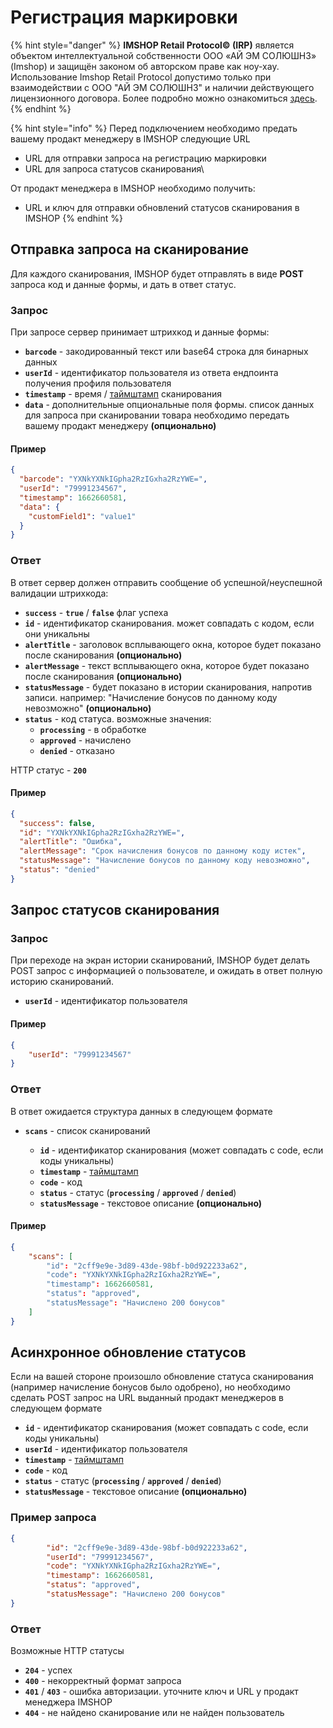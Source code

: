 # Регистрация маркировки

{% hint style="danger" %}
**IMSHOP Retail Protocol© (IRP)** является объектом интеллектуальной собственности ООО «АЙ ЭМ СОЛЮШНЗ» (Imshop) и защищён законом об авторском праве как ноу-хау. Использование Imshop Retail Protocol допустимо только при взаимодействии с ООО "АЙ ЭМ СОЛЮШНЗ" и наличии действующего лицензионного договора. Более подробно можно ознакомиться [здесь](../../api-license.md).
{% endhint %}

{% hint style="info" %}
Перед подключением необходимо предать вашему продакт менеджеру в IMSHOP следующие URL

* URL для отправки запроса на регистрацию маркировки
* URL для запроса статусов сканирования\


От продакт менеджера в IMSHOP необходимо получить:

* URL и ключ для отправки обновлений статусов сканирования в IMSHOP
{% endhint %}

## Отправка запроса на сканирование

Для каждого сканирования, IMSHOP будет отправлять в виде **POST** запроса код и данные формы, и дать в ответ статус.

### Запрос

При запросе сервер принимает штрихкод и данные формы:

* **`barcode`** - закодированный текст или base64 строка для бинарных данных
* **`userId`** - идентификатор пользователя из ответа ендпоинта получения профиля пользователя
* **`timestamp`** - время / [таймштамп](https://www.unixtimestamp.com/) сканирования
* **`data`** - дополнительные опциональные поля формы. список данных для запроса при сканировании товара необходимо передать вашему продакт менеджеру **(опционально)**

#### Пример

```json
{
  "barcode": "YXNkYXNkIGpha2RzIGxha2RzYWE=",
  "userId": "79991234567",
  "timestamp": 1662660581,
  "data": {
    "customField1": "value1"
  }
}
```

### Ответ

В ответ сервер должен отправить сообщение об успешной/неуспешной валидации штрихкода:

* **`success`** - **`true`** / **`false`** флаг успеха
* **`id`** - идентификатор сканирования. может совпадать с кодом, если они уникальны
* **`alertTitle`** - заголовок всплывающего окна, которое будет показано после сканирования **(опционально)**
* **`alertMessage`** - текст всплывающего окна, которое будет показано после сканирования **(опционально)**
* **`statusMessage`** - будет показано в истории сканирования, напротив записи. например: "Начисление бонусов по данному коду невозможно" **(опционально)**
* **`status`** - код статуса. возможные значения:
  * **`processing`** - в обработке
  * **`approved`** - начислено
  * **`denied`** - отказано

HTTP статус - **`200`**

#### Пример

```json
{
  "sucсess": false,
  "id": "YXNkYXNkIGpha2RzIGxha2RzYWE=",
  "alertTitle": "Ошибка",
  "alertMessage": "Срок начисления бонусов по данному коду истек",
  "statusMessage": "Начисление бонусов по данному коду невозможно",
  "status": "denied"
}
```

## Запрос статусов сканирования

### Запрос

При переходе на экран истории сканирований, IMSHOP будет делать POST запрос с информацией о пользователе, и ожидать в ответ полную историю сканирований.

* **`userId`** - идентификатор пользователя

#### Пример

```json
{
    "userId": "79991234567"
}
```

### Ответ

В ответ ожидается структура данных в следующем формате

*   **`scans`** - список сканирований

    * **`id`** - идентификатор сканирования (может совпадать с code, если коды уникальны)
    * **`timestamp`** - [таймштамп](https://www.unixtimestamp.com/)
    * **`code`** - код
    * **`status`** - статус (**`processing`** / **`approved`** / **`denied`**)
    * **`statusMessage`** - текстовое описание **(опционально)**



#### Пример

```json
{
    "scans": [
        "id": "2cff9e9e-3d89-43de-98bf-b0d922233a62",
        "code": "YXNkYXNkIGpha2RzIGxha2RzYWE=",
        "timestamp": 1662660581,
        "status": "approved",
        "statusMessage": "Начислено 200 бонусов"
    ]
}
```

## Асинхронное обновление статусов

Если на вашей стороне произошло обновление статуса сканирования (например начисление бонусов было одобрено), но необходимо сделать POST запрос на URL выданный продакт менеджеров в следующем формате

* **`id`** - идентификатор сканирования (может совпадать с code, если коды уникальны)
* **`userId`** - идентификатор пользователя
* **`timestamp`** - [таймштамп](https://www.unixtimestamp.com/)
* **`code`** - код
* **`status`** - статус (**`processing`** / **`approved`** / **`denied`**)
* **`statusMessage`** - текстовое описание **(опционально)**

### Пример запроса

```json
{
        "id": "2cff9e9e-3d89-43de-98bf-b0d922233a62",
        "userId": "79991234567",
        "code": "YXNkYXNkIGpha2RzIGxha2RzYWE=",
        "timestamp": 1662660581,
        "status": "approved",
        "statusMessage": "Начислено 200 бонусов"
}
```

### Ответ

Возможные HTTP статусы

* **`204`** - успех
* **`400`** - некорректный формат запроса
* **`401`** / **`403`** - ошибка авторизации. уточните ключ и URL у продакт менеджера IMSHOP
* **`404`** - не найдено сканирование или не найден пользователь
